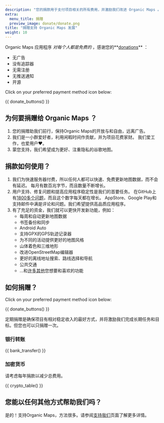 ```yaml
---
description: "您的捐款用于支付项目相关的所有费用，并激励我们改进 Organic Maps 。"
extra:
  menu_title: 捐赠
  preview_image: donate/donate.png
title: "捐赠支持 Organic Maps 发展"
weight: 10
---
```


Organic Maps 应用程序 _对每个人都是免费的_ ，感谢您的**[donations][stripe]** ：

- 无广告
- 没有追踪器
- 无需注册
- 无推送通知
- 开源

Click on your preferred payment method icon below:

{{ donate_buttons() }}

## 为何要捐赠给 Organic Maps ？

1. 您的捐赠助我们前行，保持Organic Maps的开放与和自由，远离广告。
2. 我们是一小群爱好者，利用闲暇时间作贡献，并为项目花费家财。 我们爱工作，也爱用户❤️。
3. 蒙您支持，我们希望成为更好、注重隐私的谷歌地图。

## 捐款如何使用？

1. 我们为快速服务器付费，所以任何人都可以快速、免费更新地图数据，而不会有延迟。 每月有数百兆字节，而且数量不断增长。
2. 用户支持、修复问题和提高应用程序稳定性是我们的首要任务。 在GitHub上有[1800多个问题][github issues]，而且这个数字每天都在增长。 AppStore、Google Play和支持邮件中满是评论和问题。我们希望提供高品质应用程序。
3. 有了充足的资金，我们就可以更快开发新功能，例如：
   - 每周和自动更新地图数据
   - 书签备份和同步
   - Android Auto
   - 支持GPX的GPS轨迹记录器
   - 为不同的活动提供更好的地图风格
   - 山体着色和三维地形
   - 改进OpenStreetMap编辑器
   - 更好的离线地址搜索、路线选择和导航
   - 公共交通
   - ...和[许多其他][github issues]您想要和喜欢的功能

## 如何捐赠？

Click on your preferred payment method icon below:

{{ donate_buttons() }}

定期捐赠是确保项目有相对稳定收入的最好方式，并将激励我们完成长期任务和目标。但您也可以只捐赠一次。

### 银行转账

{{ bank_transfer() }}

### 加密货币

请考虑每年捐款以减少总费用。

{{ crypto_table() }}

## 您能以任何其他方式帮助我们吗？

是的！支持Organic Maps，方法很多。请参阅[支持我们](@/support-us/index.zh-Hans.md)页面了解更多详情。

[stripe]: https://donate.organicmaps.app/ "通过Stripe捐款"
[github issues]: https://github.com/organicmaps/organicmaps/issues "GitHub论坛"
